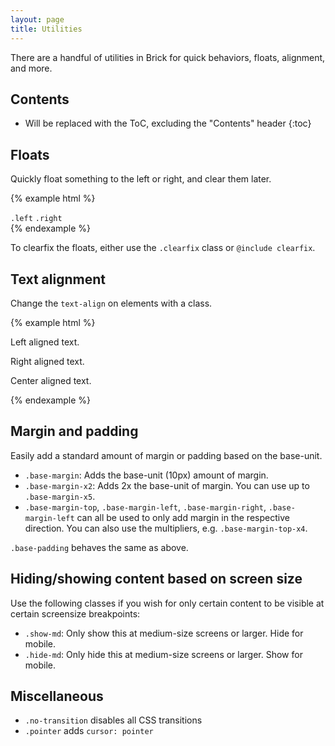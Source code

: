 ```yaml
---
layout: page
title: Utilities
---
```


There are a handful of utilities in Brick for quick behaviors, floats, alignment, and more.

## Contents

* Will be replaced with the ToC, excluding the "Contents" header
{:toc}

## Floats

Quickly float something to the left or right, and clear them later.

{% example html %}
<div class="clearfix">
  <code class="left">.left</code>
  <code class="right">.right</code>
</div>
{% endexample %}

To clearfix the floats, either use the `.clearfix` class or `@include clearfix`.

## Text alignment

Change the `text-align` on elements with a class.

{% example html %}
<p class="text-left">Left aligned text.</p>
<p class="text-right">Right aligned text.</p>
<p class="text-center">Center aligned text.</p>
{% endexample %}

## Margin and padding

Easily add a standard amount of margin or padding based on the base-unit.

- `.base-margin`: Adds the base-unit (10px) amount of margin.
- `.base-margin-x2`: Adds 2x the base-unit of margin. You can use up to `.base-margin-x5`.
- `.base-margin-top`, `.base-margin-left`, `.base-margin-right`, `.base-margin-left` can all be used to only add margin in the respective direction. You can also use the multipliers, e.g. `.base-margin-top-x4`.

`.base-padding` behaves the same as above.

## Hiding/showing content based on screen size

Use the following classes if you wish for only certain content to be visible at certain screensize breakpoints:

- `.show-md`: Only show this at medium-size screens or larger. Hide for mobile.
- `.hide-md`: Only hide this at medium-size screens or larger. Show for mobile.

## Miscellaneous

- `.no-transition` disables all CSS transitions
- `.pointer` adds `cursor: pointer`
